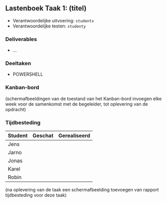 ## Lastenboek Taak 1: (titel)

* Verantwoordelijke uitvoering: `studentx`
* Verantwoordelijke testen: `studenty`

### Deliverables

* ...

### Deeltaken

* POWERSHELL

### Kanban-bord

(schermafbeeldingen van de toestand van het Kanban-bord invoegen elke week voor de samenkomst met de begeleider, tot oplevering van de opdracht)

### Tijdbesteding

| Student  | Geschat | Gerealiseerd |
| :---     |    ---: |         ---: |
| Jens |         |              |
| Jarno |         |              |
| Jonas |         |              |
| Karel |         |              |
| Robin |         |              |

(na oplevering van de taak een schermafbeelding toevoegen van rapport tijdbesteding voor deze taak)
